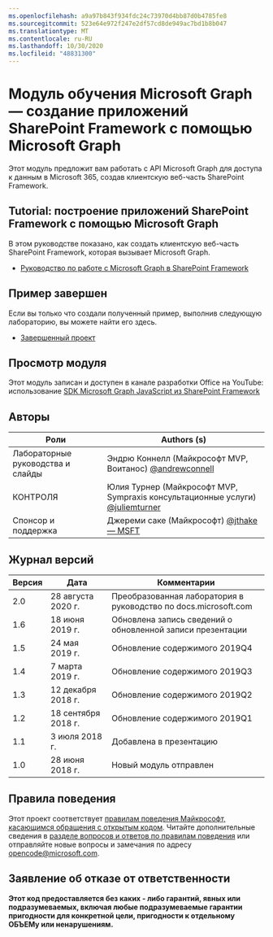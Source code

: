 ```yaml
---
ms.openlocfilehash: a9a97b843f934fdc24c73970d4bb87d0b4785fe8
ms.sourcegitcommit: 523e64e972f247e2df57cd8de949ac7bd1b8b047
ms.translationtype: MT
ms.contentlocale: ru-RU
ms.lasthandoff: 10/30/2020
ms.locfileid: "48831300"
---
```

# <a name="microsoft-graph-training-module---build-sharepoint-framework-apps-with-microsoft-graph"></a>Модуль обучения Microsoft Graph — создание приложений SharePoint Framework с помощью Microsoft Graph

Этот модуль предложит вам работать с API Microsoft Graph для доступа к данным в Microsoft 365, создав клиентскую веб-часть SharePoint Framework.

## <a name="tutorial---build-sharepoint-framework-apps-with-microsoft-graph"></a>Tutorial: построение приложений SharePoint Framework с помощью Microsoft Graph

В этом руководстве показано, как создать клиентскую веб-часть SharePoint Framework, которая вызывает Microsoft Graph.

- [Руководство по работе с Microsoft Graph в SharePoint Framework](https://docs.microsoft.com/graph/tutorials/spfx)

## <a name="completed-sample"></a>Пример завершен

Если вы только что создали полученный пример, выполнив следующую лабораторию, вы можете найти его здесь.

- [Завершенный проект](demo)

## <a name="watch-the-module"></a>Просмотр модуля

Этот модуль записан и доступен в канале разработки Office на YouTube: использование [SDK Microsoft Graph JavaScript из SharePoint Framework](https://youtu.be/Z0ddMmgTWdQ)

## <a name="contributors"></a>Авторы

|        Роли         |                                           Authors (s)                                           |
| -------------------- | --------------------------------------------------------------------------------------------- |
| Лабораторные руководства и слайды | Эндрю Коннелл (Майкрософт MVP, Воитанос) [@andrewconnell](//github.com/andrewconnell)         |
| КОНТРОЛЯ                   | Юлия Турнер (Майкрософт MVP, Sympraxis консультационные услуги) [@juliemturner](//github.com/juliemturner) |
| Спонсор и поддержка    | Джереми саке (Майкрософт) [@jthake — MSFT](//github.com/jthake-msft)                             |

## <a name="version-history"></a>Журнал версий

| Версия |        Дата        |                     Комментарии                     |
| ------- | ------------------ | ------------------------------------------------ |
| 2.0     | 28 августа 2020 г.    | Преобразованная лаборатория в руководство по docs.microsoft.com  |
| 1.6     | 18 июня 2019 г.      | Обновлена запись сведений о обновленной записи презентации |
| 1.5     | 24 мая 2019 г.       | Обновление содержимого 2019Q4                           |
| 1.4     | 7 марта 2019 г.      | Обновление содержимого 2019Q3                           |
| 1.3     | 12 декабря 2018 г.  | Обновление содержимого 2019Q2                           |
| 1.2     | 18 сентября 2018 г. | Обновление содержимого 2019Q1                           |
| 1.1     | 3 июля 2018 г.       | Добавлена в презентацию                                 |
| 1.0     | 28 июня 2018 г.      | Новый модуль отправлен                             |

## <a name="code-of-conduct"></a>Правила поведения

Этот проект соответствует [правилам поведения Майкрософт, касающимся обращения с открытым кодом](https://opensource.microsoft.com/codeofconduct/). Читайте дополнительные сведения в [разделе вопросов и ответов по правилам поведения](https://opensource.microsoft.com/codeofconduct/faq/) или отправляйте новые вопросы и замечания по адресу [opencode@microsoft.com](mailto:opencode@microsoft.com).

## <a name="disclaimer"></a>Заявление об отказе от ответственности

**Этот код предоставляется без каких _-_ либо гарантий, явных или подразумеваемых, включая любые подразумеваемые гарантии пригодности для конкретной цели, пригодности к отдельному ОБЪЕМу или ненарушениям.**
